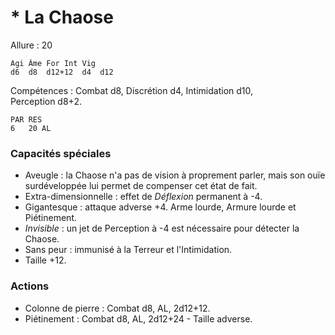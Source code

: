 # * La Chaose

Allure : 20

	Agi	Âme	For	Int	Vig
	d6	d8	d12+12	d4	d12

Compétences : Combat d8, Discrétion d4, Intimidation d10, Perception d8+2.

	PAR	RES
	6	20 AL

### Capacités spéciales
- Aveugle : la Chaose n'a pas de vision à proprement parler, mais son ouïe surdéveloppée lui permet de compenser cet état de fait.
- Extra-dimensionnelle : effet de _Déflexion_ permanent à -4.
- Gigantesque : attaque adverse +4. Arme lourde, Armure lourde et Piétinement.
- _Invisible_ : un jet de Perception à -4 est nécessaire pour détecter la Chaose. 
- Sans peur : immunisé à la Terreur et l'Intimidation.
- Taille +12.

### Actions
- Colonne de pierre : Combat d8, AL, 2d12+12.
- Piétinement : Combat d8, AL, 2d12+24 - Taille adverse.
